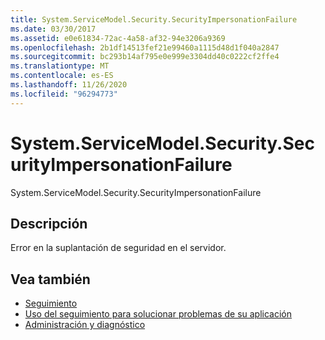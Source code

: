 ```yaml
---
title: System.ServiceModel.Security.SecurityImpersonationFailure
ms.date: 03/30/2017
ms.assetid: e0e61834-72ac-4a58-af32-94e3206a9369
ms.openlocfilehash: 2b1df14513fef21e99460a1115d48d1f040a2847
ms.sourcegitcommit: bc293b14af795e0e999e3304dd40c0222cf2ffe4
ms.translationtype: MT
ms.contentlocale: es-ES
ms.lasthandoff: 11/26/2020
ms.locfileid: "96294773"
---
```

# <a name="systemservicemodelsecuritysecurityimpersonationfailure"></a>System.ServiceModel.Security.SecurityImpersonationFailure

System.ServiceModel.Security.SecurityImpersonationFailure  
  
## <a name="description"></a>Descripción  

 Error en la suplantación de seguridad en el servidor.  
  
## <a name="see-also"></a>Vea también

- [Seguimiento](index.md)
- [Uso del seguimiento para solucionar problemas de su aplicación](using-tracing-to-troubleshoot-your-application.md)
- [Administración y diagnóstico](../index.md)
